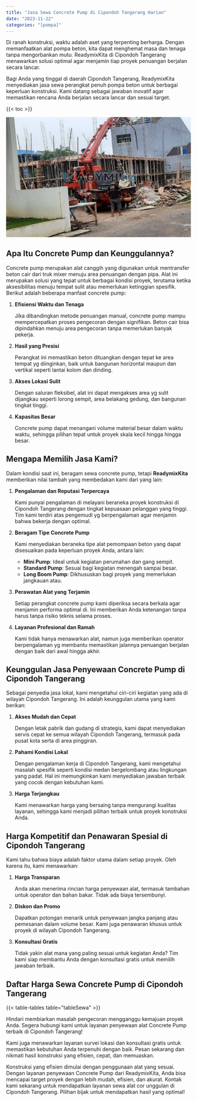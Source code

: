 ```yaml
---
title: "Jasa Sewa Concrete Pump di Cipondoh Tangerang Harian"
date: "2023-11-22"
categories: "[pompa]"
---
```


Di ranah konstruksi, waktu adalah aset yang terpenting berharga. Dengan memanfaatkan alat pompa beton, kita dapat menghemat masa dan tenaga tanpa mengorbankan mutu. ReadymixKita di Cipondoh Tangerang menawarkan solusi optimal agar menjamin tiap proyek penuangan berjalan secara lancar.

Bagi Anda yang tinggal di daerah Cipondoh Tangerang, ReadymixKita menyediakan jasa sewa perangkat penuh pompa beton untuk berbagai keperluan konstruksi. Kami datang sebagai jawaban inovatif agar memastikan rencana Anda berjalan secara lancar dan sesuai target.

{{< toc >}}

![Jasa Sewa Concrete Pump di Cipondoh Tangerang Harian](/images/pompa/sewa-pompa-15.jpg)

## Apa Itu Concrete Pump dan Keunggulannya?

Concrete pump merupakan alat canggih yang digunakan untuk mentransfer beton cair dari truk mixer menuju area penuangan dengan pipa. Alat ini merupakan solusi yang tepat untuk berbagai kondisi proyek, terutama ketika aksesibilitas menuju tempat sulit atau memerlukan ketinggian spesifik. Berikut adalah beberapa manfaat concrete pump:

1. **Efisiensi Waktu dan Tenaga**

   Jika dibandingkan metode penuangan manual, concrete pump mampu mempercepatkan proses pengecoran dengan signifikan. Beton cair bisa dipindahkan menuju area pengecoran tanpa memerlukan banyak pekerja.

2. **Hasil yang Presisi**

   Perangkat ini memastikan beton dituangkan dengan tepat ke area tempat yg diinginkan, baik untuk bangunan horizontal maupun dan vertikal seperti lantai kolom dan dinding.

3. **Akses Lokasi Sulit**

   Dengan saluran fleksibel, alat ini dapat mengakses area yg sulit dijangkau seperti lorong sempit, area belakang gedung, dan bangunan tingkat tinggi.

4. **Kapasitas Besar**

   Concrete pump dapat menangani volume material besar dalam waktu waktu, sehingga pilihan tepat untuk proyek skala kecil hingga hingga besar.

## Mengapa Memilih Jasa Kami?

Dalam kondisi saat ini, beragam sewa concrete pump, tetapi **ReadymixKita** memberikan nilai tambah yang membedakan kami dari yang lain:

1. **Pengalaman dan Reputasi Terpercaya**

   Kami punyai pengalaman di melayani beraneka proyek konstruksi di Cipondoh Tangerang dengan tingkat kepuasaan pelanggan yang tinggi. Tim kami terdiri atas pengemudi yg berpengalaman agar menjamin bahwa bekerja dengan optimal.

2. **Beragam Tipe Concrete Pump**

   Kami menyediakan beraneka tipe alat pemompaan beton yang dapat disesuaikan pada keperluan proyek Anda, antara lain:
   - **Mini Pump**: Ideal untuk kegiatan perumahan dan gang sempit.
   - **Standard Pump**: Sesuai bagi kegiatan menengah sampai besar.
   - **Long Boom Pump**: Dikhususkan bagi proyek yang memerlukan jangkauan atau.

3. **Perawatan Alat yang Terjamin**

   Setiap perangkat concrete pump kami diperiksa secara berkala agar menjamin performa optimal di. Ini memberikan Anda ketenangan tanpa harus tanpa risiko teknis selama proses.

4. **Layanan Profesional dan Ramah**

   Kami tidak hanya menawarkan alat, namun juga memberikan operator berpengalaman yg membantu memastikan jalannya penuangan berjalan dengan baik dari awal hingga akhir.

## Keunggulan Jasa Penyewaan Concrete Pump di Cipondoh Tangerang

Sebagai penyedia jasa lokal, kami mengetahui ciri-ciri kegiatan yang ada di wilayah Cipondoh Tangerang. Ini adalah keunggulan utama yang kami berikan:

1. **Akses Mudah dan Cepat**

   Dengan letak pabrik dan gudang di strategis, kami dapat menyediakan servis cepat ke semua wilayah Cipondoh Tangerang, termasuk pada pusat kota serta di area pinggiran.

2. **Pahami Kondisi Lokal**

   Dengan pengalaman kerja di Cipondoh Tangerang, kami mengetahui masalah spesifik seperti kondisi medan bergelombang atau lingkungan yang padat. Hal ini memungkinkan kami menyediakan jawaban terbaik yang cocok dengan kebutuhan kami.

3. **Harga Terjangkau**

   Kami menawarkan harga yang bersaing tanpa mengurangi kualitas layanan, sehingga kami menjadi pilihan terbaik untuk proyek konstruksi Anda.

## Harga Kompetitif dan Penawaran Spesial di Cipondoh Tangerang

Kami tahu bahwa biaya adalah faktor utama dalam setiap proyek. Oleh karena itu, kami menawarkan:

1. **Harga Transparan**

   Anda akan menerima rincian harga penyewaan alat, termasuk tambahan untuk operator dan bahan bakar. Tidak ada biaya tersembunyi.

2. **Diskon dan Promo**

   Dapatkan potongan menarik untuk penyewaan jangka panjang atau pemesanan dalam volume besar. Kami juga penawaran khusus untuk proyek di wilayah Cipondoh Tangerang.

3. **Konsultasi Gratis**

   Tidak yakin alat mana yang paling sesuai untuk kegiatan Anda? Tim kami siap membantu Anda dengan konsultasi gratis untuk memilih jawaban terbaik.

## Daftar Harga Sewa Concrete Pump di Cipondoh Tangerang

{{< table-tables table="tableSewa" >}}

Hindari membiarkan masalah pengecoran mengganggu kemajuan proyek Anda. Segera hubungi kami untuk layanan penyewaan alat Concrete Pump terbaik di Cipondoh Tangerang!

Kami juga menawarkan layanan survei lokasi dan konsultasi gratis untuk memastikan kebutuhan Anda terpenuhi dengan baik. Pesan sekarang dan nikmati hasil konstruksi yang efisien, cepat, dan memuaskan.

Konstruksi yang efisien dimulai dengan penggunaan alat yang sesuai. Dengan layanan penyewaan Concrete Pump dari ReadymixKita, Anda bisa mencapai target proyek dengan lebih mudah, efisien, dan akurat. Kontak kami sekarang untuk mendapatkan layanan sewa alat cor unggulan di Cipondoh Tangerang. Pilihan bijak untuk mendapatkan hasil yang optimal!